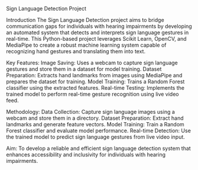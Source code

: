Sign Language Detection Project

Introduction
The Sign Language Detection project aims to bridge communication gaps for individuals with hearing impairments by developing an automated system that detects and interprets sign language gestures in real-time. This Python-based project leverages Scikit Learn, OpenCV, and MediaPipe to create a robust machine learning system capable of recognizing hand gestures and translating them into text.


Key Features:
Image Saving: Uses a webcam to capture sign language gestures and store them in a dataset for model training.
Dataset Preparation: Extracts hand landmarks from images using MediaPipe and prepares the dataset for training.
Model Training: Trains a Random Forest classifier using the extracted features.
Real-time Testing: Implements the trained model to perform real-time gesture recognition using live video feed.


Methodology:
Data Collection: Capture sign language images using a webcam and store them in a directory.
Dataset Preparation: Extract hand landmarks and generate feature vectors.
Model Training: Train a Random Forest classifier and evaluate model performance.
Real-time Detection: Use the trained model to predict sign language gestures from live video input.


Aim:
To develop a reliable and efficient sign language detection system that enhances accessibility and inclusivity for individuals with hearing impairments.
